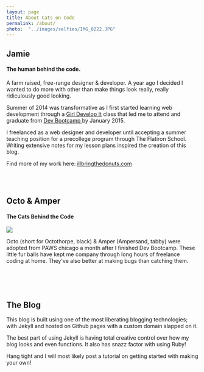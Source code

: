 ```yaml
---
layout: page
title: About Cats on Code
permalink: /about/
photo:  "../images/selfies/IMG_0222.JPG"
---
```



<h2><strong> Jamie </strong></h2>
<h4> The human behind the code.</h4>
<p>
  A farm raised, free-range designer & developer. A year ago I decided I wanted to do more with other than make things look really, really ridiculously good looking.
</p>

<p>
     Summer of 2014 was transformative as I first started learning web development through a <a href="http://gdichicago.com/" target="_blank"> Girl Develop It</a> class that led me to attend and graduate from <a href="http://devbootcamp.com" target="_blank">Dev Bootcamp </a> by January 2015.</p>

<p> 
  I freelanced as a web designer and developer until accepting a summer teaching position for a precollege program through The Flatiron School. Writing extensive notes for my lesson plans inspired the creation of this blog.  
</p>

<p> Find more of my work here: <a href="http://illbringthedonuts.com" target="blank"> illbringthedonuts.com </a></p>
<br><br>
<h2><strong> Octo & Amper </strong></h2>
<h4>The Cats Behind the Code </h4>
<img src="../images/cats/welcome/3.JPG">
<p> Octo (short for Octothorpe, black) & Amper (Ampersand, tabby) were adopted from PAWS chicago a month after I finished Dev Bootcamp. These little fur balls have kept me company through long hours of freelance coding at home. They've also better at making bugs than catching them. </p>
<br><br><br>

<h2><strong> The Blog </strong></h2>
<!-- <h4> The human behind the code.</h4> -->

<p> This blog is built using one of the most liberating blogging technologies; with Jekyll and hosted on Github pages with a custom domain slapped on it. </p>

<p> The best part of using Jekyll is having total creative control over how my blog looks and even functions. It also has snazz factor with using Ruby! </p>

<p> Hang tight and I will most likely post a tutorial on getting started with making your own! </p>